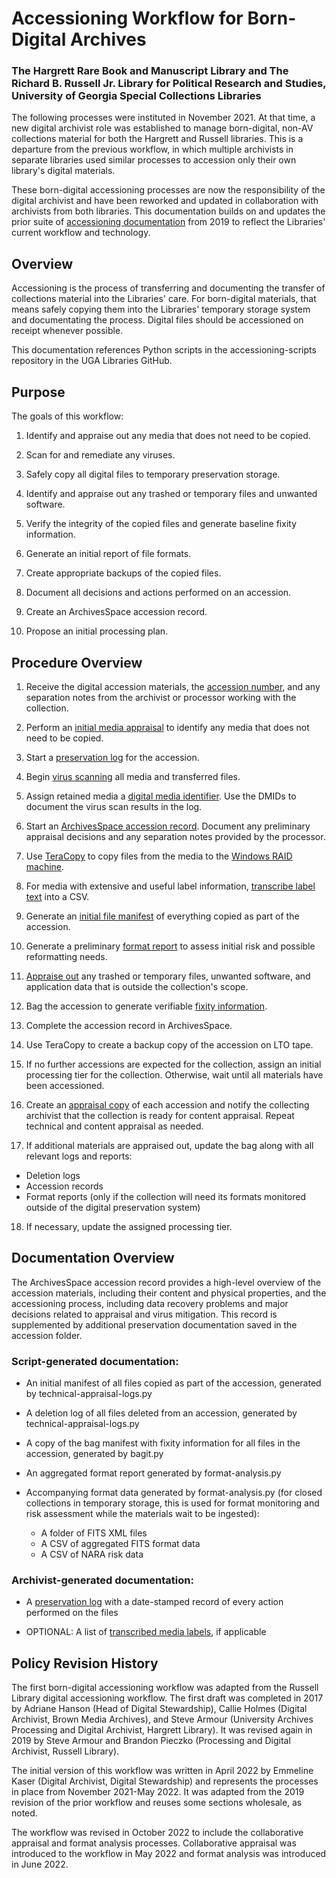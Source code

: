 # Accessioning Workflow for Born-Digital Archives
### The Hargrett Rare Book and Manuscript Library and The Richard B. Russell Jr. Library for Political Research and Studies, University of Georgia Special Collections Libraries

The following processes were instituted in November 2021. At that time, a new digital archivist role was established to manage born-digital, non-AV collections material for both the Hargrett and Russell libraries. This is a departure from the previous workflow, in which multiple archivists in separate libraries used similar processes to accession only their own library's digital materials. 

These born-digital accessioning processes are now the responsibility of the digital archivist and have been reworked and updated in collaboration with archivists from both libraries. This documentation builds on and updates the prior suite of [accessioning documentation](https://github.com/uga-libraries/born-digital-accessioning/tree/main/legacy-docs-2017-2019) from 2019 to reflect the Libraries' current workflow and technology.

## Overview

Accessioning is the process of transferring and documenting the transfer of collections material into the Libraries' care. For born-digital materials, that means safely copying them into the Libraries' temporary storage system and documentating the process. Digital files should be accessioned on receipt whenever possible. 

This documentation references Python scripts in the accessioning-scripts repository in the UGA Libraries GitHub.

## Purpose

The goals of this workflow:

1. Identify and appraise out any media that does not need to be copied.

2. Scan for and remediate any viruses.

3. Safely copy all digital files to temporary preservation storage.

4. Identify and appraise out any trashed or temporary files and unwanted software.

5. Verify the integrity of the copied files and generate baseline fixity information.

6. Generate an initial report of file formats.

7. Create appropriate backups of the copied files.

8. Document all decisions and actions performed on an accession.

9. Create an ArchivesSpace accession record.

10. Propose an initial processing plan.

## Procedure Overview

1. Receive the digital accession materials, the [accession number](./accession-number.md), and any separation notes from the archivist or processor working with the collection.

2. Perform an [initial media appraisal](./appraisal.md#initial-media-appraisal) to identify any media that does not need to be copied.

3. Start a [preservation log](./preservation-log.md) for the accession.

4. Begin [virus scanning](./virus-scanning.md) all media and transferred files. 

5. Assign retained media a [digital media identifier](./digital-media-identifier.md). Use the DMIDs to document the virus scan results in the log.

6. Start an [ArchivesSpace accession record](./accession_record_archivesspace.md). Document any preliminary appraisal decisions and any separation notes provided by the processor. 

7. Use [TeraCopy](./teracopy.md) to copy files from the media to the [Windows RAID machine](./copy-to-raid.md).

8. For media with extensive and useful label information, [transcribe label text](./media-labels.md) into a CSV.

9. Generate an [initial file manifest](./appraisal.md#process) of everything copied as part of the accession.

10. Generate a preliminary [format report](./appraisal.md#technical-appraisal-and-format-analysis) to assess initial risk and possible reformatting needs.

11. [Appraise out](./appraisal.md#technical-appraisal-and-format-analysis) any trashed or temporary files, unwanted software, and application data that is outside the collection's scope.

12. Bag the accession to generate verifiable [fixity information](./fixity.md).

13. Complete the accession record in ArchivesSpace.

14. Use TeraCopy to create a backup copy of the accession on LTO tape.

15. If no further accessions are expected for the collection, assign an initial processing tier for the collection. Otherwise, wait until all materials have been accessioned.

16. Create an [appraisal copy](./appraisal.md#process) of each accession and notify the collecting archivist that the collection is ready for content appraisal. Repeat technical and content appraisal as needed.

17. If additional materials are appraised out, update the bag along with all relevant logs and reports:
  * Deletion logs
  * Accession records
  * Format reports (only if the collection will need its formats monitored outside of the digital preservation system)

18. If necessary, update the assigned processing tier.

## Documentation Overview

The ArchivesSpace accession record provides a high-level overview of the accession materials, including their content and physical properties, and the accessioning process, including data recovery problems and major decisions related to appraisal and virus mitigation. This record is supplemented by additional preservation documentation saved in the accession folder.

### Script-generated documentation:

  * An initial manifest of all files copied as part of the accession, generated by technical-appraisal-logs.py

  * A deletion log of all files deleted from an accession, generated by technical-appraisal-logs.py

  * A copy of the bag manifest with fixity information for all files in the accession, generated by bagit.py

  * An aggregated format report generated by format-analysis.py

  * Accompanying format data generated by format-analysis.py (for closed collections in temporary storage, this is used for format monitoring and risk assessment while the materials wait to be ingested):
    * A folder of FITS XML files
    * A CSV of aggregated FITS format data
    * A CSV of NARA risk data

### Archivist-generated documentation:

  * A [preservation log](./preservation-log.md) with a date-stamped record of every action performed on the files
 
  * OPTIONAL: A list of [transcribed media labels](./media-labels.md), if applicable


## Policy Revision History

The first born-digital accessioning workflow was adapted from the Russell Library digital accessioning workflow. The first draft was completed in 2017 by Adriane Hanson (Head of Digital Stewardship), Callie Holmes (Digital Archivist, Brown Media Archives), and Steve Armour (University Archives Processing and Digital Archivist, Hargrett Library). It was revised again in 2019 by Steve Armour and Brandon Pieczko (Processing and Digital Archivist, Russell Library).

The initial version of this workflow was written in April 2022 by Emmeline Kaser (Digital Archivist, Digital Stewardship) and represents the processes in place from November 2021-May 2022. It was adapted from the 2019 revision of the prior workflow and reuses some sections wholesale, as noted.

The workflow was revised in October 2022 to include the collaborative appraisal and format analysis processes. Collaborative appraisal was introduced to the workflow in May 2022 and format analysis was introduced in June 2022.